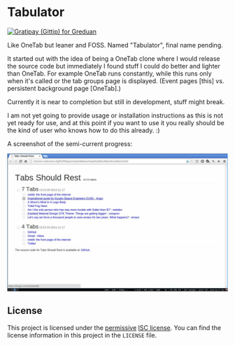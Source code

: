 # Tabulator

[![Gratipay (Gittip) for Greduan](http://img.shields.io/gratipay/Greduan.svg)](https://gratipay.com/Greduan/)

Like OneTab but leaner and FOSS.  Named "Tabulator", final name pending.

It started out with the idea of being a OneTab clone where I would release the
source code but immediately I found stuff I could do better and lighter than
OneTab.  For example OneTab runs constantly, while this runs only when it's
called or the tab groups page is displayed.  (Event pages [this] vs. persistent
background page [OneTab].)

Currently it is near to completion but still in development, stuff might break.

I am not yet going to provide usage or installation instructions as this is not
yet ready for use, and at this point if you want to use it you really should be
the kind of user who knows how to do this already. :)

A screenshot of the semi-current progress:

![Screenshot of the groups page](/images/screenshot.jpg)

## License

This project is licensed under the [permissive][per] [ISC license][lic].  You
can find the license information in this project in the `LICENSE` file.

[per]: https://en.wikipedia.org/wiki/Permissive_free_software_licence
[lic]: https://en.wikipedia.org/wiki/ISC_license
